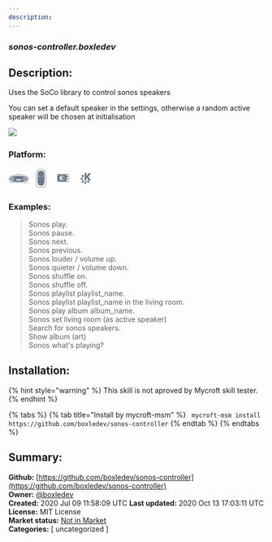 ```yaml
---
description: 
---
```


### _sonos-controller.boxledev_  
## Description:  
Uses the SoCo library to control sonos speakers

You can set a default speaker in the settings, otherwise a random active speaker will be chosen at initialisation

![](sonos_gui.png)  
  
  
### Platform:  
 ![Mark I](../.gitbook/assets/mark-1-icon.png)  ![Mark II](../.gitbook/assets/mark-2-icon.png)  ![Picroft](../.gitbook/assets/picroft-icon.png)  ![plasmoid](../.gitbook/assets/kde.png)   
### Examples:  
> Sonos play.  
> Sonos pause.  
> Sonos next.  
> Sonos previous.  
> Sonos louder / volume up.  
> Sonos quieter / volume down.  
> Sonos shuffle on.  
> Sonos shuffle off.  
> Sonos playlist playlist_name.  
> Sonos playlist playlist_name in the living room.  
> Sonos play album album_name.  
> Sonos set living room (as active speaker)  
> Search for sonos speakers.  
> Show album (art)  
> Sonos what's playing?  
  
## Installation:  
{% hint style="warning" %}
This skill is not aproved by Mycroft skill tester.
{% endhint %}
    
{% tabs %}
{% tab title="Install by mycroft-msm" %}
``` mycroft-msm install https://github.com/boxledev/sonos-controller```
{% endtab %}
  {% endtabs %}
    
## Summary:  
**Github:** [https://github.com/boxledev/sonos-controller](https://github.com/boxledev/sonos-controller)  
**Owner:** [@boxledev](https://github.com/boxledev)  
**Created:** 2020 Jul 09 11:58:09 UTC  **Last updated:** 2020 Oct 13 17:03:11 UTC  
**License:** MIT License  
**Market status:** [Not in Market](https://market.mycroft.ai/skill/)  
**Categories:** [ uncategorized ]   
